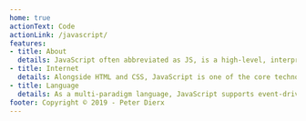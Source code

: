 ```yaml
---
home: true
actionText: Code
actionLink: /javascript/
features:
- title: About
  details: JavaScript often abbreviated as JS, is a high-level, interpreted scripting language that conforms to the ECMAScript specification. JavaScript has curly-bracket syntax, dynamic typing, prototype-based object-orientation, and first-class functions.
- title: Internet
  details: Alongside HTML and CSS, JavaScript is one of the core technologies of the World Wide Web. JavaScript enables interactive web pages and is an essential part of web applications. The major web browsers have a dedicated JavaScript engine to execute it.
- title: Language
  details: As a multi-paradigm language, JavaScript supports event-driven, functional, and imperative (including object-oriented and prototype-based) programming styles. It has APIs for working with text, arrays, dates, regular expressions, and the DOM.
footer: Copyright © 2019 - Peter Dierx
---
```


